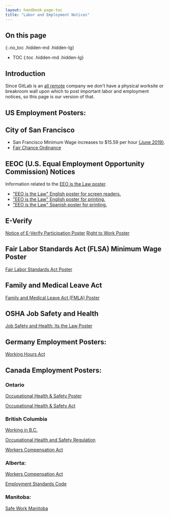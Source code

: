 ```yaml
---
layout: handbook-page-toc
title: "Labor and Employment Notices"
---
```


## On this page
{:.no_toc .hidden-md .hidden-lg}

- TOC
{:toc .hidden-md .hidden-lg}

## Introduction

Since GitLab is an [all remote](/company/culture/all-remote/) company we don't have a physical worksite or breakroom wall upon which to post important labor and employment notices, so this page is our version of that.

## US Employment Posters:

## City of San Francisco

* San Francisco Minimum Wage increases to $15.59 per hour [(June 2019)](ttps://gitlab.com/gitlab-com/people-ops/Compensation/uploads/e261b0f24e1b2d5bf382366bb400cf53/sf-minimum-wage-2019-06.pdf).
* [Fair Chance Ordinance](https://sfgov.org/olse/fair-chance-ordinance-fco)

## EEOC (U.S. Equal Employment Opportunity Commission) Notices

Information related to the [EEO is the Law poster](https://www1.eeoc.gov/employers/poster.cfm).

* ["EEO is the Law" English poster for screen readers.](https://www.eeoc.gov/sites/default/files/migrated_files/employers/poster_screen_reader_optimized.pdf)
* ["EEO is the Law" English poster for printing.](https://www.eeoc.gov/sites/default/files/migrated_files/employers/eeoc_self_print_poster.pdf)
* ["EEO is the Law" Spanish poster for printing.](https://www.eeoc.gov/sites/default/files/migrated_files/employers/eeoc_self_print_poster_spanish.pdf)


## E-Verify 

[Notice of E-Verify Participation Poster](https://www.e-verify.gov/sites/default/files/everify/posters/EVerifyParticipationPoster.pdf) 
[Right to Work Poster](https://www.e-verify.gov/sites/default/files/everify/posters/IER_RighttoWorkPoster.pdf)

## Fair Labor Standards Act (FLSA) Minimum Wage Poster

[Fair Labor Standards Act Poster](https://www.dol.gov/sites/dolgov/files/WHD/legacy/files/minwagep.pdf)

## Family and Medical Leave Act 

[Family and Medical Leave Act (FMLA) Poster](https://www.dol.gov/sites/dolgov/files/WHD/legacy/files/fmlaen.pdf)

## OSHA Job Safety and Health

[Job Safety and Health: Its the Law Poster](https://www.osha.gov/Publications/osha3165-8514.pdf)

## Germany Employment Posters:

[Working Hours Act](https://www.gesetze-im-internet.de/arbzg/index.html) 

## Canada Employment Posters:

### Ontario
[Occupational Health & Safety Poster](https://files.ontario.ca/mltsd_2/mltsd-prevention-poster-en-2020-07-22.pdf)

[Occupational Health & Safety Act](https://www.ontario.ca/laws/statute/90o01)

### British Columbia
[Working in B.C.](https://www2.gov.bc.ca/assets/gov/employment-business-and-economic-development/employment-standards-workplace-safety/employment-standards/factsheets-pdfs/working_in_bc_infosheet.pdf)

[Occupational Health and Safety Regulation](https://www.worksafebc.com/en/law-policy/occupational-health-safety/searchable-ohs-regulation/ohs-regulation)

[Workers Compensation Act](https://www.worksafebc.com/en/law-policy/occupational-health-safety/searchable-ohs-regulation/ohs-guidelines/guidelines-for-workers-compensation-act)

### Alberta:
[Workers Compensation Act](https://www.wcb.ab.ca/assets/pdfs/employers/123_english.pdf)

[Employment Standards Code](https://www.alberta.ca/assets/documents/es-general-online-poster.pdf)

### Manitoba: 
[Safe Work Manitoba](https://www.safemanitoba.com/Page%20Related%20Documents/resources/BR_EveryonesResponsibilityLong_15SWMB.pdf)


